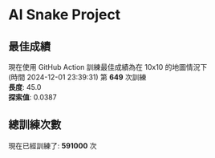 
# AI Snake Project

## **最佳成績**



























































































現在使用 GitHub Action 訓練最佳成績為在 10x10 的地圖情況下  
(時間 2024-12-01 23:39:31) 第 **649** 次訓練  
**長度**: 45.0  
**探索值**: 0.0387























































































































































































## 總訓練次數
現在已經訓練了: **591000** 次
